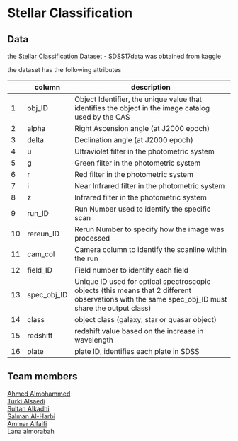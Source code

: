 # Stellar Classification


## Data

the [Stellar Classification Dataset - SDSS17data](https://www.kaggle.com/datasets/fedesoriano/stellar-classification-dataset-sdss17) was obtained from kaggle

the dataset has the following attributes


|    | column      | description                                                                                                                                       |
|----|-------------|---------------------------------------------------------------------------------------------------------------------------------------------------|
| 1  | obj_ID      | Object Identifier, the unique value that identifies the object in the image catalog used by the CAS                                               |
| 2  | alpha       | Right Ascension angle (at J2000 epoch)                                                                                                            |
| 3  | delta       | Declination angle (at J2000 epoch)                                                                                                                |
| 4  | u           | Ultraviolet filter in the photometric system                                                                                                      |
| 5  | g           | Green filter in the photometric system                                                                                                            |
| 6  | r           | Red filter in the photometric system                                                                                                              |
| 7  | i           | Near Infrared filter in the photometric system                                                                                                    |
| 8  | z           | Infrared filter in the photometric system                                                                                                         |
| 9  | run_ID      | Run Number used to identify the specific scan                                                                                                     |
| 10 | rereun_ID   | Rerun Number to specify how the image was processed                                                                                               |
| 11 | cam_col     | Camera column to identify the scanline within the run                                                                                             |
| 12 | field_ID    | Field number to identify each field                                                                                                               |
| 13 | spec_obj_ID | Unique ID used for optical spectroscopic objects (this means that 2 different observations with the same spec_obj_ID must share the output class) |
| 14 | class       | object class (galaxy, star or quasar object)                                                                                                      |
| 15 | redshift    | redshift value based on the increase in wavelength                                                                                                |
| 16 | plate       | plate ID, identifies each plate in SDSS    


## Team members


[Ahmed Almohammed](https://github.com/SWE-Ahmed)<br />
[Turki Alsaedi](https://github.com/Turkinass)<br />
[Sultan Alkadhi](https://github.com/salkadhi)<br />
[Salman Al-Harbi](https://github.com/Salma7577)<br />
[Ammar Alfaifi](https://github.com/ammar-faifi)<br />
Lana almorabah
